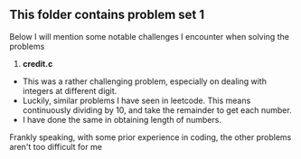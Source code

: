 ## This folder contains problem set 1
Below I will mention some notable challenges I encounter when solving the problems

1. **credit.c**
  * This was a rather challenging problem, especially on dealing with integers at different digit.
  * Luckily, similar problems I have seen in leetcode. This means continuously dividing by 10, and take the remainder to get each number.
  * I have done the same in obtaining length of numbers.
  
Frankly speaking, with some prior experience in coding, the other problems aren't too difficult for me
    
